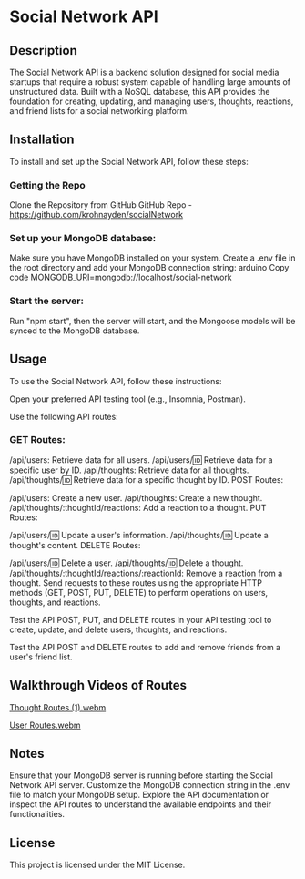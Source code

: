 
# Social Network API

## Description
The Social Network API is a backend solution designed for social media startups that require a robust system capable of handling large amounts of unstructured data. Built with a NoSQL database, this API provides the foundation for creating, updating, and managing users, thoughts, reactions, and friend lists for a social networking platform.

## Installation
To install and set up the Social Network API, follow these steps:

### Getting the Repo

Clone the Repository from GitHub
GitHub Repo - https://github.com/krohnayden/socialNetwork

### Set up your MongoDB database:

Make sure you have MongoDB installed on your system.
Create a .env file in the root directory and add your MongoDB connection string:
arduino
Copy code
MONGODB_URI=mongodb://localhost/social-network

### Start the server:
Run "npm start", then the server will start, and the Mongoose models will be synced to the MongoDB database.

## Usage
To use the Social Network API, follow these instructions:

Open your preferred API testing tool (e.g., Insomnia, Postman).

Use the following API routes:

### GET Routes:

/api/users: Retrieve data for all users.
/api/users/:id: Retrieve data for a specific user by ID.
/api/thoughts: Retrieve data for all thoughts.
/api/thoughts/:id: Retrieve data for a specific thought by ID.
POST Routes:

/api/users: Create a new user.
/api/thoughts: Create a new thought.
/api/thoughts/:thoughtId/reactions: Add a reaction to a thought.
PUT Routes:

/api/users/:id: Update a user's information.
/api/thoughts/:id: Update a thought's content.
DELETE Routes:

/api/users/:id: Delete a user.
/api/thoughts/:id: Delete a thought.
/api/thoughts/:thoughtId/reactions/:reactionId: Remove a reaction from a thought.
Send requests to these routes using the appropriate HTTP methods (GET, POST, PUT, DELETE) to perform operations on users, thoughts, and reactions.

Test the API POST, PUT, and DELETE routes in your API testing tool to create, update, and delete users, thoughts, and reactions.

Test the API POST and DELETE routes to add and remove friends from a user's friend list.

## Walkthrough Videos of Routes

[Thought Routes (1).webm](https://github.com/krohnayden/socialNetwork/assets/143373263/0a37280b-2ec0-4116-88d2-ed4e8f0321ed)

[User Routes.webm](https://github.com/krohnayden/socialNetwork/assets/143373263/26bb635b-842c-4f93-bc25-176058cfc643)

## Notes
Ensure that your MongoDB server is running before starting the Social Network API server.
Customize the MongoDB connection string in the .env file to match your MongoDB setup.
Explore the API documentation or inspect the API routes to understand the available endpoints and their functionalities.

## License
This project is licensed under the MIT License.
